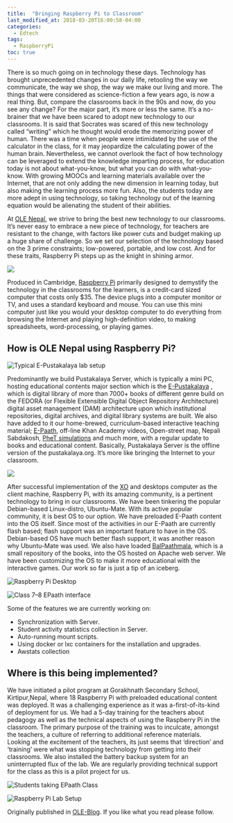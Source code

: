```yaml
---
title:  "Bringing Raspberry Pi to Classroom"
last_modified_at: 2018-03-20T16:00:58-04:00
categories: 
  - Edtech
tags:
  - RaspberryPi
toc: true
---
```


There is so much going on in technology these days. Technology has brought unprecedented changes in our daily life, retooling the way we communicate, the way we shop, the way we make our living and more. The things that were considered as science-fiction a few years ago, is now a real thing. But, compare the classrooms back in the 90s and now, do you see any change? For the major part, it’s more or less the same. It’s a no-brainer that we have been scared to adopt new technology to our classrooms. It is said that Socrates was scared of this new technology called “writing” which he thought would erode the memorizing power of human. There was a time when people were intimidated by the use of the calculator in the class, for it may jeopardize the calculating power of the human brain. Nevertheless, we cannot overlook the fact of how technology can be leveraged to extend the knowledge imparting process, for education today is not about what-you-know, but what you can do with what-you-know. With growing MOOCs and learning materials available over the Internet, that are not only adding the new dimension in learning today, but also making the learning process more fun. Also, the students today are more adept in using technology, so taking technology out of the learning equation would be alienating the student of their abilities.

At [OLE Nepal](http://olenepal.org), we strive to bring the best new technology to our classrooms. It’s never easy to embrace a new piece of technology, for teachers are resistant to the change, with factors like power cuts and budget making up a huge share of challenge. So we set our selection of the technology based on the 3 prime constraints; low-powered, portable, and low cost. And for these traits, Raspberry Pi steps up as the knight in shining armor.

![](https://cdn-images-1.medium.com/max/800/1*xnQWux2pqa2H1qPDi-f4_w.jpeg)

Produced in Cambridge, [Raspberry Pi](https://en.wikipedia.org/wiki/Raspberry_Pi) primarily designed to demystify the technology in the classrooms for the learners, is a credit-card sized computer that costs only $35. The device plugs into a computer monitor or TV, and uses a standard keyboard and mouse. You can use this mini computer just like you would your desktop computer to do everything from browsing the Internet and playing high-definition video, to making spreadsheets, word-processing, or playing games.


## How is OLE Nepal using Raspberry Pi?

![Typical E-Pustakalaya lab setup](https://cdn-images-1.medium.com/max/800/1*_0sm75N6aVaoBRVWxfGAlQ.png)

Predominantly we build Pustakalaya Server, which is typically a mini PC, hosting educational contents major section which is the [E-Pustakalaya](http://www.olenepal.org/E-Pustakalaya/) , which is digital library of more than 7000+ books of different genre build on the FEDORA (or Flexible Extensible Digital Object Repository Architecture) digital asset management (DAM) architecture upon which institutional repositories, digital archives, and digital library systems are built. We also have added to it our home-brewed, curriculum-based interactive teaching material; [E-Paath](http://www.olenepal.org/E-Paath/), off-line Khan Academy videos, Open-street map, Nepali Sabdakosh, [PheT simulations](https://phet.colorado.edu/en/simulations/) and much more, with a regular update to books and educational content. Basically, Pustakalaya Server is the offline version of the pustakalaya.org. It’s more like bringing the Internet to your classroom.

![](https://cdn-images-1.medium.com/max/800/1*DE2qHIwaXbZspeF_4Z3s7A.png)

After successful implementation of the [XO](http://wiki.laptop.org/go/The_OLPC_Wiki) and desktops computer as the client machine, Raspberry Pi, with its amazing community, is a pertinent technology to bring in our classrooms. We have been tinkering the popular Debian-based Linux-distro, Ubuntu-Mate. With its active popular community, it is best OS to our option. We have preloaded E-Paath content into the OS itself. Since most of the activities in our E-Paath are currently flash based; flash support was an important feature to have in the OS. Debian-based OS have much better flash support, it was another reason why Ubuntu-Mate was used. We also have loaded [BalPaathmala](http://pustakalaya.org/external-content/static/balpathmala/), which is a small repository of the books, into the OS hosted on Apache web server. We have been customizing the OS to make it more educational with the interactive games. Our work so far is just a tip of an iceberg.

![Raspberry Pi Desktop](https://cdn-images-1.medium.com/max/800/1*nO4BiJ7KvfrrB_WaVLWafA.png)



![Class 7–8 EPaath interface](https://cdn-images-1.medium.com/max/800/1*0zby0zK0tdk-35nBfX0xkg.png)


Some of the features we are currently working on:

* Synchronization with Server.
* Student activity statistics collection in Server.
* Auto-running mount scripts.
* Using docker or lxc containers for the installation and upgrades.
* Awstats collection 



## Where is this being implemented?

We have initiated a pilot program at Gorakhnath Secondary School, Kirtipur,Nepal, where 18 Raspberry Pi with preloaded educational content was deployed. It was a challenging experience as it was a-first-of-its-kind of deployment for us. We had a 5-day training for the teachers about pedagogy as well as the technical aspects of using the Raspberry Pi in the classroom. The primary purpose of the training was to inculcate, amongst the teachers, a culture of referring to additional reference materials. Looking at the excitement of the teachers, its just seems that ‘direction’ and ‘training’ were what was stopping technology from getting into their classrooms. We also installed the battery backup system for an uninterrupted flux of the lab. We are regularly providing technical support for the class as this is a pilot project for us.

![Students taking EPaath Class](https://cdn-images-1.medium.com/max/800/1*vhdX4aNtKnP8Au-tOV3Kkg.jpeg)


![Raspberry Pi Lab Setup](https://cdn-images-1.medium.com/max/800/1*RoCBe-ivsq11PeuxVbo1vQ.jpeg)


Originally published in [OLE-Blog](http://blog.olenepal.org/index.php/archives/2067). If you like what you read please follow.

